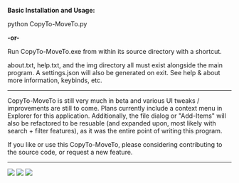 <strong>Basic Installation and Usage:</strong>

python CopyTo-MoveTo.py 

<strong>-or-</strong>

Run CopyTo-MoveTo.exe from within its source directory with a shortcut.

about.txt, help.txt, and the img directory all must exist alongside the main program. A settings.json will also be generated on exit. See help & about more information, keybinds, etc.
<hr>
CopyTo-MoveTo is still very much in beta and various UI tweaks / improvements are still to come. Plans currently include a context menu in Explorer for this application. Additionally, the file dialog or "Add-Items" will also be refactored to be resuable (and expanded upon, most likely with search + filter features), as it was the entire point of writing this program. 

If you like or use this CopyTo-MoveTo, please considering contributing to the source code, or request a new feature.
<hr>

<img src="https://i.imgur.com/MVXhTZD.png">
<img src="https://i.imgur.com/1X8c48Y.png">
<img src="https://i.imgur.com/XLXe8Nc.png">

